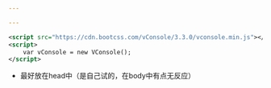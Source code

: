 ```yaml
---

---
```


```xml
<script src="https://cdn.bootcss.com/vConsole/3.3.0/vconsole.min.js"></script>
<script>
    var vConsole = new VConsole();
</script>
```

- 最好放在head中（是自己试的，在body中有点无反应）